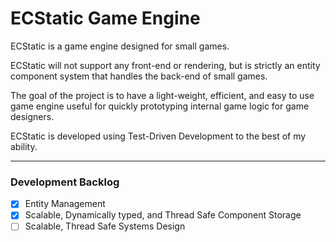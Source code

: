 # ECStatic Game Engine
ECStatic is a game engine designed for small games.

ECStatic will not support any front-end or rendering, but is strictly an entity component system that handles the back-end of small games.

The goal of the project is to have a light-weight, efficient, and easy to use game engine useful for quickly prototyping internal game logic for game designers.

ECStatic is developed using Test-Driven Development to the best of my ability.

---
### Development Backlog
- [x] Entity Management
- [x] Scalable, Dynamically typed, and Thread Safe Component Storage
- [ ] Scalable, Thread Safe Systems Design
